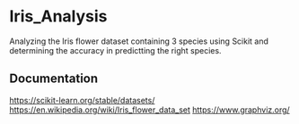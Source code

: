# Iris_Analysis

Analyzing the Iris flower dataset containing 3 species using Scikit and determining the accuracy in predictting the right species.

## Documentation
https://scikit-learn.org/stable/datasets/
https://en.wikipedia.org/wiki/Iris_flower_data_set
https://www.graphviz.org/
